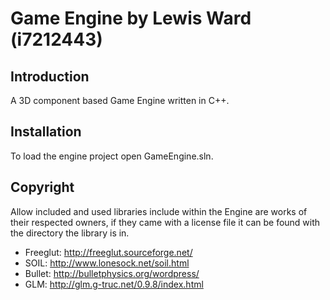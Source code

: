 # Game Engine by Lewis Ward (i7212443)
## Introduction

A 3D component based Game Engine written in C++.

##  Installation

To load the engine project open GameEngine.sln.


## Copyright

Allow included and used libraries include within the Engine are works of their respected owners, if they came with a license file it can be found with the directory the library is in.

* Freeglut: http://freeglut.sourceforge.net/
* SOIL: http://www.lonesock.net/soil.html
* Bullet: http://bulletphysics.org/wordpress/
* GLM: http://glm.g-truc.net/0.9.8/index.html

